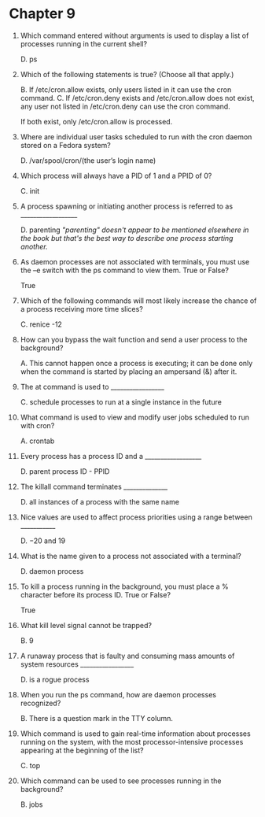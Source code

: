 
# Chapter 9

1. Which command entered without arguments is used to display a list of processes running in the current shell? 

   D. ps


2. Which of the following statements is true? (Choose all that apply.)

   B. If /etc/cron.allow exists, only users listed in it can use the cron command.
   C. If /etc/cron.deny exists and /etc/cron.allow does not exist, any user not listed in /etc/cron.deny can use the cron command.
   
   If both exist, only /etc/cron.allow is processed.


3. Where are individual user tasks scheduled to run with the cron daemon stored on a Fedora system?

   D. /var/spool/cron/(the user’s login name)


4. Which process will always have a PID of 1 and a PPID of 0?

   C. init


5. A process spawning or initiating another process is referred to as \__________________

   D. parenting _"parenting" doesn't appear to be mentioned elsewhere in the book but that's the best way to describe one process starting another._


6. As daemon processes are not associated with terminals, you must use the –e switch with the ps command to view them. True or False?

   True


7. Which of the following commands will most likely increase the chance of a process receiving more time slices?

   C. renice -12


8. How can you bypass the wait function and send a user process to the background?

   A. This cannot happen once a process is executing; it can be done only when the command is started by placing an ampersand (&) after it.


9. The at command is used to \_________________

   C. schedule processes to run at a single instance in the future


10. What command is used to view and modify user jobs scheduled to run with cron?

    A. crontab


11. Every process has a process ID and a \__________________

    D. parent process ID - PPID


12. The killall command terminates \______________

    D. all instances of a process with the same name


13. Nice values are used to affect process priorities using a range between \___________

    D. −20 and 19


14. What is the name given to a process not associated with a terminal?

    D. daemon process


15. To kill a process running in the background, you must place a % character before its process ID. True or False?

    True


16. What kill level signal cannot be trapped?

    B. 9


17. A runaway process that is faulty and consuming mass amounts of system resources \_________________

    D. is a rogue process


18. When you run the ps command, how are daemon processes recognized?

    B. There is a question mark in the TTY column.


19. Which command is used to gain real-time information about processes running on the system, with the most processor-intensive processes appearing at the beginning of the list?

    C. top


20. Which command can be used to see processes running in the background?

    B. jobs
